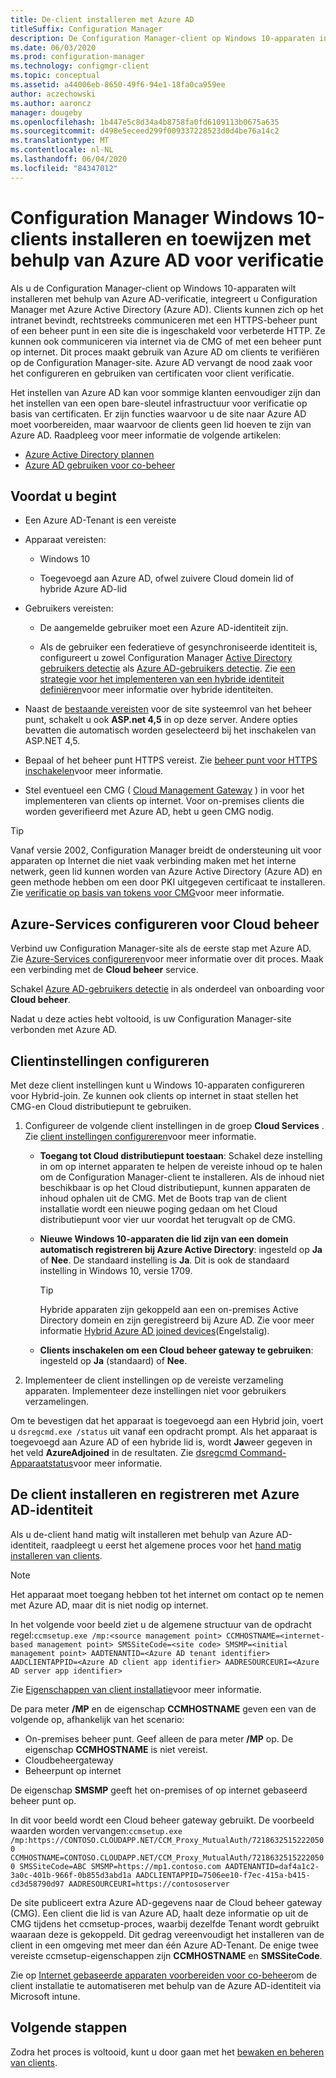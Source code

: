 ```yaml
---
title: De-client installeren met Azure AD
titleSuffix: Configuration Manager
description: De Configuration Manager-client op Windows 10-apparaten installeren en toewijzen met behulp van Azure Active Directory voor verificatie
ms.date: 06/03/2020
ms.prod: configuration-manager
ms.technology: configmgr-client
ms.topic: conceptual
ms.assetid: a44006eb-8650-49f6-94e1-18fa0ca959ee
author: aczechowski
ms.author: aaroncz
manager: dougeby
ms.openlocfilehash: 1b447e5c8d34a4b8758fa0fd6109113b0675a635
ms.sourcegitcommit: d498e5eceed299f009337228523d0d4be76a14c2
ms.translationtype: MT
ms.contentlocale: nl-NL
ms.lasthandoff: 06/04/2020
ms.locfileid: "84347012"
---
```

# <a name="install-and-assign-configuration-manager-windows-10-clients-using-azure-ad-for-authentication"></a>Configuration Manager Windows 10-clients installeren en toewijzen met behulp van Azure AD voor verificatie

Als u de Configuration Manager-client op Windows 10-apparaten wilt installeren met behulp van Azure AD-verificatie, integreert u Configuration Manager met Azure Active Directory (Azure AD). Clients kunnen zich op het intranet bevindt, rechtstreeks communiceren met een HTTPS-beheer punt of een beheer punt in een site die is ingeschakeld voor verbeterde HTTP. Ze kunnen ook communiceren via internet via de CMG of met een beheer punt op internet. Dit proces maakt gebruik van Azure AD om clients te verifiëren op de Configuration Manager-site. Azure AD vervangt de nood zaak voor het configureren en gebruiken van certificaten voor client verificatie.

Het instellen van Azure AD kan voor sommige klanten eenvoudiger zijn dan het instellen van een open bare-sleutel infrastructuur voor verificatie op basis van certificaten. Er zijn functies waarvoor u de site naar Azure AD moet voorbereiden, maar waarvoor de clients geen lid hoeven te zijn van Azure AD.<!-- SCCMDocs issue 1259 --> Raadpleeg voor meer informatie de volgende artikelen:

- [Azure Active Directory plannen](../../plan-design/security/plan-for-security.md#bkmk_planazuread)
- [Azure AD gebruiken voor co-beheer](../../../comanage/quickstart-hybrid-aad.md)

## <a name="before-you-begin"></a>Voordat u begint

- Een Azure AD-Tenant is een vereiste  

- Apparaat vereisten:  

  - Windows 10  

  - Toegevoegd aan Azure AD, ofwel zuivere Cloud domein lid of hybride Azure AD-lid  

- Gebruikers vereisten:  

  - De aangemelde gebruiker moet een Azure AD-identiteit zijn.

  - Als de gebruiker een federatieve of gesynchroniseerde identiteit is, configureert u zowel Configuration Manager [Active Directory gebruikers detectie](../../servers/deploy/configure/about-discovery-methods.md#bkmk_aboutUser) als [Azure AD-gebruikers detectie](../../servers/deploy/configure/about-discovery-methods.md#azureaddisc). Zie [een strategie voor het implementeren van een hybride identiteit definiëren](https://docs.microsoft.com/azure/active-directory/hybrid/plan-hybrid-identity-design-considerations-identity-adoption-strategy)voor meer informatie over hybride identiteiten.<!--497750-->

- Naast de [bestaande vereisten](../../plan-design/configs/site-and-site-system-prerequisites.md#bkmk_2012MPpreq) voor de site systeemrol van het beheer punt, schakelt u ook **ASP.net 4,5** in op deze server. Andere opties bevatten die automatisch worden geselecteerd bij het inschakelen van ASP.NET 4,5.  

- Bepaal of het beheer punt HTTPS vereist. Zie [beheer punt voor HTTPS inschakelen](../manage/cmg/certificates-for-cloud-management-gateway.md#bkmk_mphttps)voor meer informatie.  

- Stel eventueel een CMG ( [Cloud Management Gateway](../manage/cmg/plan-cloud-management-gateway.md) ) in voor het implementeren van clients op internet. Voor on-premises clients die worden geverifieerd met Azure AD, hebt u geen CMG nodig.  

> [!TIP]
> Vanaf versie 2002,<!--5686290--> Configuration Manager breidt de ondersteuning uit voor apparaten op Internet die niet vaak verbinding maken met het interne netwerk, geen lid kunnen worden van Azure Active Directory (Azure AD) en geen methode hebben om een door PKI uitgegeven certificaat te installeren. Zie [verificatie op basis van tokens voor CMG](deploy-clients-cmg-token.md)voor meer informatie.

## <a name="configure-azure-services-for-cloud-management"></a>Azure-Services configureren voor Cloud beheer

Verbind uw Configuration Manager-site als de eerste stap met Azure AD. Zie [Azure-Services configureren](../../servers/deploy/configure/azure-services-wizard.md)voor meer informatie over dit proces. Maak een verbinding met de **Cloud beheer** service.

Schakel [Azure AD-gebruikers detectie](../../servers/deploy/configure/configure-discovery-methods.md#azureaadisc) in als onderdeel van onboarding voor **Cloud beheer**.

Nadat u deze acties hebt voltooid, is uw Configuration Manager-site verbonden met Azure AD.

## <a name="configure-client-settings"></a>Clientinstellingen configureren

Met deze client instellingen kunt u Windows 10-apparaten configureren voor Hybrid-join. Ze kunnen ook clients op internet in staat stellen het CMG-en Cloud distributiepunt te gebruiken.

1. Configureer de volgende client instellingen in de groep **Cloud Services** . Zie [client instellingen configureren](configure-client-settings.md)voor meer informatie.

    - **Toegang tot Cloud distributiepunt toestaan**: Schakel deze instelling in om op internet apparaten te helpen de vereiste inhoud op te halen om de Configuration Manager-client te installeren. Als de inhoud niet beschikbaar is op het Cloud distributiepunt, kunnen apparaten de inhoud ophalen uit de CMG. Met de Boots trap van de client installatie wordt een nieuwe poging gedaan om het Cloud distributiepunt voor vier uur voordat het terugvalt op de CMG.<!--495533-->  

    - **Nieuwe Windows 10-apparaten die lid zijn van een domein automatisch registreren bij Azure Active Directory**: ingesteld op **Ja** of **Nee**. De standaard instelling is **Ja**. Dit is ook de standaard instelling in Windows 10, versie 1709.

        > [!TIP]
        > Hybride apparaten zijn gekoppeld aan een on-premises Active Directory domein en zijn geregistreerd bij Azure AD. Zie voor meer informatie [Hybrid Azure AD joined devices](https://docs.microsoft.com/azure/active-directory/devices/concept-azure-ad-join-hybrid)(Engelstalig).<!-- MEMDocs#325 -->

    - **Clients inschakelen om een Cloud beheer gateway te gebruiken**: ingesteld op **Ja** (standaard) of **Nee**.  

2. Implementeer de client instellingen op de vereiste verzameling apparaten. Implementeer deze instellingen niet voor gebruikers verzamelingen.

Om te bevestigen dat het apparaat is toegevoegd aan een Hybrid join, voert u `dsregcmd.exe /status` uit vanaf een opdracht prompt. Als het apparaat is toegevoegd aan Azure AD of een hybride lid is, wordt **Ja**weer gegeven in het veld **AzureAdjoined** in de resultaten. Zie [dsregcmd Command-Apparaatstatus](https://docs.microsoft.com/azure/active-directory/devices/troubleshoot-device-dsregcmd)voor meer informatie.

## <a name="install-and-register-the-client-using-azure-ad-identity"></a>De client installeren en registreren met Azure AD-identiteit

Als u de-client hand matig wilt installeren met behulp van Azure AD-identiteit, raadpleegt u eerst het algemene proces voor het [hand matig installeren van clients](deploy-clients-to-windows-computers.md#BKMK_Manual).

> [!Note]  
> Het apparaat moet toegang hebben tot het internet om contact op te nemen met Azure AD, maar dit is niet nodig op internet.

In het volgende voor beeld ziet u de algemene structuur van de opdracht regel:`ccmsetup.exe /mp:<source management point> CCMHOSTNAME=<internet-based management point> SMSSiteCode=<site code> SMSMP=<initial management point> AADTENANTID=<Azure AD tenant identifier> AADCLIENTAPPID=<Azure AD client app identifier> AADRESOURCEURI=<Azure AD server app identifier>`

Zie [Eigenschappen van client installatie](about-client-installation-properties.md)voor meer informatie.

De para meter **/MP** en de eigenschap **CCMHOSTNAME** geven een van de volgende op, afhankelijk van het scenario:

- On-premises beheer punt. Geef alleen de para meter **/MP** op. De eigenschap **CCMHOSTNAME** is niet vereist.
- Cloudbeheergateway
-  Beheerpunt op internet

De eigenschap **SMSMP** geeft het on-premises of op internet gebaseerd beheer punt op.

In dit voor beeld wordt een Cloud beheer gateway gebruikt. De voorbeeld waarden worden vervangen:`ccmsetup.exe /mp:https://CONTOSO.CLOUDAPP.NET/CCM_Proxy_MutualAuth/72186325152220500 CCMHOSTNAME=CONTOSO.CLOUDAPP.NET/CCM_Proxy_MutualAuth/72186325152220500 SMSSiteCode=ABC SMSMP=https://mp1.contoso.com AADTENANTID=daf4a1c2-3a0c-401b-966f-0b855d3abd1a AADCLIENTAPPID=7506ee10-f7ec-415a-b415-cd3d58790d97 AADRESOURCEURI=https://contososerver`

De site publiceert extra Azure AD-gegevens naar de Cloud beheer gateway (CMG). Een client die lid is van Azure AD, haalt deze informatie op uit de CMG tijdens het ccmsetup-proces, waarbij dezelfde Tenant wordt gebruikt waaraan deze is gekoppeld. Dit gedrag vereenvoudigt het installeren van de client in een omgeving met meer dan één Azure AD-Tenant. De enige twee vereiste ccmsetup-eigenschappen zijn **CCMHOSTNAME** en **SMSSiteCode**.<!--3607731-->

Zie op [Internet gebaseerde apparaten voorbereiden voor co-beheer](../../../comanage/how-to-prepare-Win10.md#install-the-configuration-manager-client)om de client installatie te automatiseren met behulp van de Azure AD-identiteit via Microsoft intune.

## <a name="next-steps"></a>Volgende stappen

Zodra het proces is voltooid, kunt u door gaan met het [bewaken en beheren van clients](../manage/monitor-clients.md).
